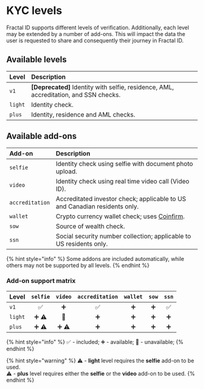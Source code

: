 # KYC levels

Fractal ID supports different levels of verification. Additionally, each level may be extended by a number of add-ons. This will impact the data the user is requested to share and consequently their journey in Fractal ID.

## Available levels

| Level | Description |
| :--- | :--- |
| `v1` | **\[Deprecated\]** Identity with selfie, residence, AML, accreditation, and SSN checks. |
| `light` | Identity check. |
| `plus` | Identity, residence and AML checks. |

## Available add-ons

| Add-on | Description |
| :--- | :--- |
| `selfie` | Identity check using selfie with document photo upload. |
| `video` | Identity check using real time video call \(Video ID\). |
| `accreditation` | Accreditated investor check; applicable to US and Canadian residents only. |
| `wallet` | Crypto currency wallet check; uses [Coinfirm](https://www.coinfirm.com/). |
| `sow` | Source of wealth check. |
| `ssn` | Social security number collection; applicable to US residents only. |

{% hint style="info" %}
Some addons are included automatically, while others may not be supported by all levels.
{% endhint %}

### Add-on support matrix

| Level | `selfie` | `video` | `accreditation` | `wallet` | `sow` | `ssn` |
| :--- | :---: | :---: | :---: | :---: | :---: | :---: |
| `v1` | ✅ | ➕ | ✅ | ➕ | ➕ | ✅ |
| `light` | ➕ ⚠  | 🚫  | ➕ | ➕ | ➕ | ➕ |
| `plus` | ➕ ⚠  | ➕ ⚠  | ➕ | ➕ | ➕ | ➕ |

{% hint style="info" %}
✅ - included; ➕ - available; 🚫 - unavailable;
{% endhint %}

{% hint style="warning" %}
⚠ - **light** level requires the **selfie** add-on to be used.   
⚠ - **plus** level requires either the **selfie** or the **video** add-on to be used.
{% endhint %}

